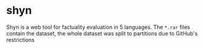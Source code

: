 # shyn
Shyn is a web tool for factuality evaluation in 5 languages. The `*.rar` files contain the dataset, the whole dataset was split to partitions due to GitHub's restrictions
